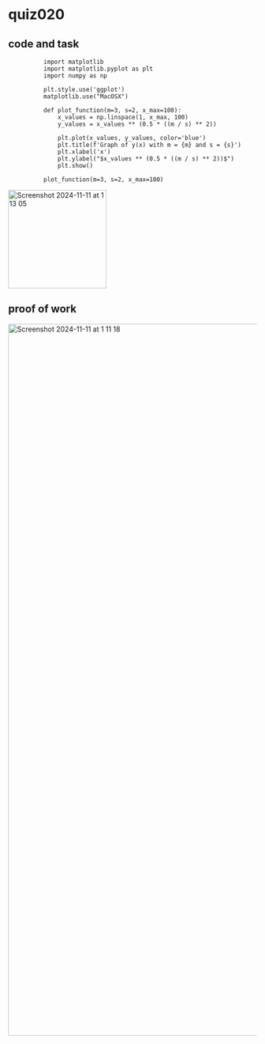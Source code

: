 #  quiz020

## code and task

              import matplotlib
              import matplotlib.pyplot as plt
              import numpy as np
              
              plt.style.use('ggplot')
              matplotlib.use("MacOSX")
              
              def plot_function(m=3, s=2, x_max=100):
                  x_values = np.linspace(1, x_max, 100)
                  y_values = x_values ** (0.5 * ((m / s) ** 2))
              
                  plt.plot(x_values, y_values, color='blue')
                  plt.title(f'Graph of y(x) with m = {m} and s = {s}')
                  plt.xlabel('x')
                  plt.ylabel("$x_values ** (0.5 * ((m / s) ** 2))$")
                  plt.show()
              
              plot_function(m=3, s=2, x_max=100)

<img width="199" alt="Screenshot 2024-11-11 at 1 13 05" src="https://github.com/user-attachments/assets/1d60f059-a80d-4e30-b92c-b736f29daf34">

## proof of work
<img width="1440" alt="Screenshot 2024-11-11 at 1 11 18" src="https://github.com/user-attachments/assets/e5497bb2-f9ab-400b-b8a9-9337b9de1f5f">
